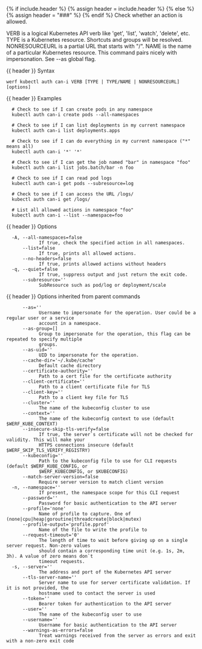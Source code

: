 {% if include.header %}
{% assign header = include.header %}
{% else %}
{% assign header = "###" %}
{% endif %}
Check whether an action is allowed.

 VERB is a logical Kubernetes API verb like &#39;get&#39;, &#39;list&#39;, &#39;watch&#39;, &#39;delete&#39;, etc. TYPE is a Kubernetes resource. Shortcuts and groups will be resolved. NONRESOURCEURL is a partial URL that starts with &#34;/&#34;. NAME is the name of a particular Kubernetes resource. This command pairs nicely with impersonation. See --as global flag.

{{ header }} Syntax

```shell
werf kubectl auth can-i VERB [TYPE | TYPE/NAME | NONRESOURCEURL] [options]
```

{{ header }} Examples

```shell
  # Check to see if I can create pods in any namespace
  kubectl auth can-i create pods --all-namespaces
  
  # Check to see if I can list deployments in my current namespace
  kubectl auth can-i list deployments.apps
  
  # Check to see if I can do everything in my current namespace ("*" means all)
  kubectl auth can-i '*' '*'
  
  # Check to see if I can get the job named "bar" in namespace "foo"
  kubectl auth can-i list jobs.batch/bar -n foo
  
  # Check to see if I can read pod logs
  kubectl auth can-i get pods --subresource=log
  
  # Check to see if I can access the URL /logs/
  kubectl auth can-i get /logs/
  
  # List all allowed actions in namespace "foo"
  kubectl auth can-i --list --namespace=foo
```

{{ header }} Options

```shell
  -A, --all-namespaces=false
            If true, check the specified action in all namespaces.
      --list=false
            If true, prints all allowed actions.
      --no-headers=false
            If true, prints allowed actions without headers
  -q, --quiet=false
            If true, suppress output and just return the exit code.
      --subresource=''
            SubResource such as pod/log or deployment/scale
```

{{ header }} Options inherited from parent commands

```shell
      --as=''
            Username to impersonate for the operation. User could be a regular user or a service    
            account in a namespace.
      --as-group=[]
            Group to impersonate for the operation, this flag can be repeated to specify multiple   
            groups.
      --as-uid=''
            UID to impersonate for the operation.
      --cache-dir='~/.kube/cache'
            Default cache directory
      --certificate-authority=''
            Path to a cert file for the certificate authority
      --client-certificate=''
            Path to a client certificate file for TLS
      --client-key=''
            Path to a client key file for TLS
      --cluster=''
            The name of the kubeconfig cluster to use
      --context=''
            The name of the kubeconfig context to use (default $WERF_KUBE_CONTEXT)
      --insecure-skip-tls-verify=false
            If true, the server`s certificate will not be checked for validity. This will make your 
            HTTPS connections insecure (default $WERF_SKIP_TLS_VERIFY_REGISTRY)
      --kubeconfig=''
            Path to the kubeconfig file to use for CLI requests (default $WERF_KUBE_CONFIG, or      
            $WERF_KUBECONFIG, or $KUBECONFIG)
      --match-server-version=false
            Require server version to match client version
  -n, --namespace=''
            If present, the namespace scope for this CLI request
      --password=''
            Password for basic authentication to the API server
      --profile='none'
            Name of profile to capture. One of (none|cpu|heap|goroutine|threadcreate|block|mutex)
      --profile-output='profile.pprof'
            Name of the file to write the profile to
      --request-timeout='0'
            The length of time to wait before giving up on a single server request. Non-zero values 
            should contain a corresponding time unit (e.g. 1s, 2m, 3h). A value of zero means don`t 
            timeout requests.
  -s, --server=''
            The address and port of the Kubernetes API server
      --tls-server-name=''
            Server name to use for server certificate validation. If it is not provided, the        
            hostname used to contact the server is used
      --token=''
            Bearer token for authentication to the API server
      --user=''
            The name of the kubeconfig user to use
      --username=''
            Username for basic authentication to the API server
      --warnings-as-errors=false
            Treat warnings received from the server as errors and exit with a non-zero exit code
```

